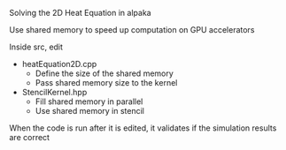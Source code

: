 Solving the 2D Heat Equation in alpaka

Use shared memory to speed up computation on GPU accelerators

Inside src, edit
- heatEquation2D.cpp
    - Define the size of the shared memory
    - Pass shared memory size to the kernel
- StencilKernel.hpp
    - Fill shared memory in parallel
    - Use shared memory in stencil

When the code is run after it is edited, it validates if the simulation results are correct
